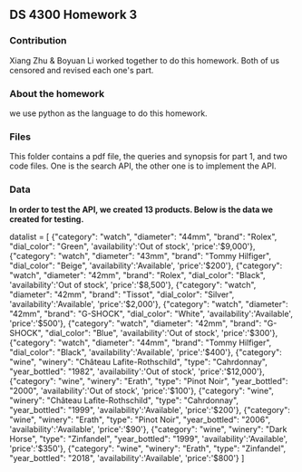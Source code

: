 ## DS 4300 Homework 3 

### Contribution
Xiang Zhu & Boyuan Li worked together to do this homework.
Both of us censored and revised each one's part.
### About the homework
we use python as the language to do this homework. 


### Files

This folder contains a pdf file, the queries and synopsis for  part 1, and two code files. One is the search API, the other one is to implement the API.

### Data

**In order to test the API, we created 13 products. Below is the data we created for testing.**

datalist = [
{"category": "watch", "diameter": "44mm", "brand": "Rolex", "dial_color": "Green", 'availability':'Out of stock', 'price':'$9,000'},
{"category": "watch", "diameter": "43mm", "brand": "Tommy Hilfiger", "dial_color": "Beige", 'availability':'Available', 'price':'$200'},
{"category": "watch", "diameter": "42mm", "brand": "Rolex", "dial_color": "Black", 'availability':'Out of stock', 'price':'$8,500'},
{"category": "watch", "diameter": "42mm", "brand": "Tissot", "dial_color": "Silver", 'availability':'Available', 'price':'$2,000'},
{"category": "watch", "diameter": "42mm", "brand": "G-SHOCK", "dial_color": "White", 'availability':'Available', 'price':'$500'},
{"category": "watch", "diameter": "42mm", "brand": "G-SHOCK", "dial_color": "Blue", 'availability':'Out of stock', 'price':'$300'},
{"category": "watch", "diameter": "44mm", "brand": "Tommy Hilfiger", "dial_color": "Black", 'availability':'Available', 'price':'$400'},
{"category": "wine", "winery": "Château Lafite-Rothschild", "type": "Cahrdonnay", "year_bottled": "1982", 'availability':'Out of stock', 'price':'$12,000'},
{"category": "wine", "winery": "Erath", "type": "Pinot Noir", "year_bottled": "2000", 'availability':'Out of stock', 'price':'$100'},
{"category": "wine", "winery": "Château Lafite-Rothschild", "type": "Cahrdonnay", "year_bottled": "1999", 'availability':'Available', 'price':'$200'},
{"category": "wine", "winery": "Erath", "type": "Pinot Noir", "year_bottled": "2006", 'availability':'Available', 'price':'$90'},
{"category": "wine", "winery": "Dark Horse", "type": "Zinfandel", "year_bottled": "1999", 'availability':'Available', 'price':'$350'},
{"category": "wine", "winery": "Erath", "type": "Zinfandel", "year_bottled": "2018", 'availability':'Available', 'price':'$800'}
]
